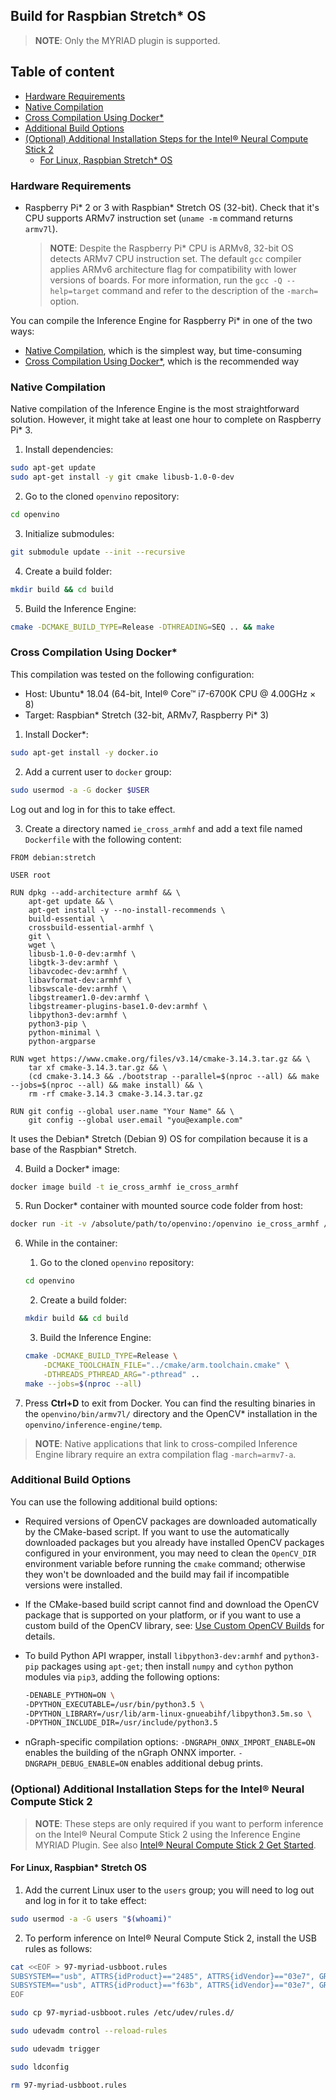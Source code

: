 ## Build for Raspbian Stretch* OS

> **NOTE**: Only the MYRIAD plugin is supported.

## Table of content

  - [Hardware Requirements](#hardware-requirements)
  - [Native Compilation](#native-compilation)
  - [Cross Compilation Using Docker\*](#cross-compilation-using-docker)
  - [Additional Build Options](#additional-build-options)
  - [(Optional) Additional Installation Steps for the Intel® Neural Compute Stick 2](#optional-additional-installation-steps-for-the-intel-neural-compute-stick-2)
    - [For Linux, Raspbian Stretch* OS](#for-linux-raspbian-stretch-os)

### Hardware Requirements
* Raspberry Pi\* 2 or 3 with Raspbian\* Stretch OS (32-bit). Check that it's CPU supports ARMv7 instruction set (`uname -m` command returns `armv7l`).

  > **NOTE**: Despite the Raspberry Pi\* CPU is ARMv8, 32-bit OS detects ARMv7 CPU instruction set. The default `gcc` compiler applies ARMv6 architecture flag for compatibility with lower versions of boards. For more information, run the `gcc -Q --help=target` command and refer to the description of the `-march=` option.

You can compile the Inference Engine for Raspberry Pi\* in one of the two ways:
* [Native Compilation](#native-compilation), which is the simplest way, but time-consuming
* [Cross Compilation Using Docker*](#cross-compilation-using-docker), which is the recommended way

### Native Compilation
Native compilation of the Inference Engine is the most straightforward solution. However, it might take at least one hour to complete on Raspberry Pi\* 3.

1. Install dependencies:

  ```bash
  sudo apt-get update
  sudo apt-get install -y git cmake libusb-1.0-0-dev
  ```

2. Go to the cloned `openvino` repository:

  ```bash
  cd openvino
  ```

3. Initialize submodules:

  ```bash
  git submodule update --init --recursive
  ```

4. Create a build folder:

  ```bash
  mkdir build && cd build
  ```

5. Build the Inference Engine:

  ```bash
  cmake -DCMAKE_BUILD_TYPE=Release -DTHREADING=SEQ .. && make
  ```

### Cross Compilation Using Docker*

  This compilation was tested on the following configuration:

  * Host: Ubuntu\* 18.04 (64-bit, Intel® Core™ i7-6700K CPU @ 4.00GHz × 8)
  * Target: Raspbian\* Stretch (32-bit, ARMv7, Raspberry Pi\* 3)

1. Install Docker\*:

  ```bash
  sudo apt-get install -y docker.io
  ```

2. Add a current user to `docker` group:

  ```bash
  sudo usermod -a -G docker $USER
  ```

  Log out and log in for this to take effect.

3. Create a directory named `ie_cross_armhf` and add a text file named `Dockerfile`
with the following content:

  ```docker
  FROM debian:stretch

  USER root

  RUN dpkg --add-architecture armhf && \
      apt-get update && \
      apt-get install -y --no-install-recommends \
      build-essential \
      crossbuild-essential-armhf \
      git \
      wget \
      libusb-1.0-0-dev:armhf \
      libgtk-3-dev:armhf \
      libavcodec-dev:armhf \
      libavformat-dev:armhf \
      libswscale-dev:armhf \
      libgstreamer1.0-dev:armhf \
      libgstreamer-plugins-base1.0-dev:armhf \
      libpython3-dev:armhf \
      python3-pip \
      python-minimal \
      python-argparse

  RUN wget https://www.cmake.org/files/v3.14/cmake-3.14.3.tar.gz && \
      tar xf cmake-3.14.3.tar.gz && \
      (cd cmake-3.14.3 && ./bootstrap --parallel=$(nproc --all) && make --jobs=$(nproc --all) && make install) && \
      rm -rf cmake-3.14.3 cmake-3.14.3.tar.gz

  RUN git config --global user.name "Your Name" && \
      git config --global user.email "you@example.com"
  ```

  It uses the Debian\* Stretch (Debian 9) OS for compilation because it is a base of the Raspbian\* Stretch.

4. Build a Docker\* image:

  ```bash
  docker image build -t ie_cross_armhf ie_cross_armhf
  ```

5. Run Docker\* container with mounted source code folder from host:

  ```bash
  docker run -it -v /absolute/path/to/openvino:/openvino ie_cross_armhf /bin/bash
  ```

6. While in the container:

    1. Go to the cloned `openvino` repository:

      ```bash
      cd openvino
      ```

    2. Create a build folder:

      ```bash
      mkdir build && cd build
      ```

    3. Build the Inference Engine:

      ```bash
      cmake -DCMAKE_BUILD_TYPE=Release \
          -DCMAKE_TOOLCHAIN_FILE="../cmake/arm.toolchain.cmake" \
          -DTHREADS_PTHREAD_ARG="-pthread" ..
      make --jobs=$(nproc --all)
      ```

7. Press **Ctrl+D** to exit from Docker. You can find the resulting binaries
   in the `openvino/bin/armv7l/` directory and the OpenCV*
   installation in the `openvino/inference-engine/temp`.

>**NOTE**: Native applications that link to cross-compiled Inference Engine
library require an extra compilation flag `-march=armv7-a`.

### Additional Build Options

You can use the following additional build options:

- Required versions of OpenCV packages are downloaded automatically by the
  CMake-based script. If you want to use the automatically downloaded packages
  but you already have installed OpenCV packages configured in your environment,
  you may need to clean the `OpenCV_DIR` environment variable before running
  the `cmake` command; otherwise they won't be downloaded and the build may
  fail if incompatible versions were installed.

- If the CMake-based build script cannot find and download the OpenCV package
  that is supported on your platform, or if you want to use a custom build of
  the OpenCV library, see: [Use Custom OpenCV Builds](#use-custom-opencv-builds-for-inference-engine)
  for details.

- To build Python API wrapper, install `libpython3-dev:armhf` and `python3-pip`
  packages using `apt-get`; then install `numpy` and `cython` python modules
  via `pip3`, adding the following options:
   ```sh
   -DENABLE_PYTHON=ON \
   -DPYTHON_EXECUTABLE=/usr/bin/python3.5 \
   -DPYTHON_LIBRARY=/usr/lib/arm-linux-gnueabihf/libpython3.5m.so \
   -DPYTHON_INCLUDE_DIR=/usr/include/python3.5
   ```

- nGraph-specific compilation options:
  `-DNGRAPH_ONNX_IMPORT_ENABLE=ON` enables the building of the nGraph ONNX importer.
  `-DNGRAPH_DEBUG_ENABLE=ON` enables additional debug prints.

### (Optional) Additional Installation Steps for the Intel® Neural Compute Stick 2

> **NOTE**: These steps are only required if you want to perform inference on the
Intel® Neural Compute Stick 2 using the Inference Engine MYRIAD Plugin. See also
[Intel® Neural Compute Stick 2 Get Started].

#### For Linux, Raspbian\* Stretch OS 

1. Add the current Linux user to the `users` group; you will need to log out and
   log in for it to take effect:
```sh
sudo usermod -a -G users "$(whoami)"
```

2. To perform inference on Intel® Neural Compute Stick 2, install the USB rules
as follows:
```sh
cat <<EOF > 97-myriad-usbboot.rules
SUBSYSTEM=="usb", ATTRS{idProduct}=="2485", ATTRS{idVendor}=="03e7", GROUP="users", MODE="0666", ENV{ID_MM_DEVICE_IGNORE}="1"
SUBSYSTEM=="usb", ATTRS{idProduct}=="f63b", ATTRS{idVendor}=="03e7", GROUP="users", MODE="0666", ENV{ID_MM_DEVICE_IGNORE}="1"
EOF
```
```sh
sudo cp 97-myriad-usbboot.rules /etc/udev/rules.d/
```
```sh
sudo udevadm control --reload-rules
```
```sh
sudo udevadm trigger
```
```sh
sudo ldconfig
```
```sh
rm 97-myriad-usbboot.rules
```


[Intel® Neural Compute Stick 2 Get Started]:https://software.intel.com/en-us/neural-compute-stick/get-started